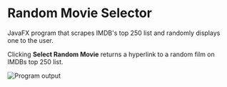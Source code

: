 # Random Movie Selector
JavaFX program that scrapes IMDB's top 250 list and randomly displays one to the user.

Clicking **Select Random Movie** returns a hyperlink to a random film on IMDBs top 250 list.

![Program output](https://drive.google.com/uc?export=view&id=1CF-nZObhgcMVbcwT14-_Wy6HdDt7-ogY)

